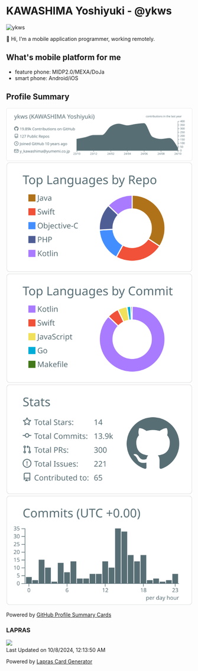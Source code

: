 # KAWASHIMA Yoshiyuki - @ykws

<p align="left"> <img src="https://komarev.com/ghpvc/?username=ykws" alt="ykws" /> </p>

:wave: Hi, I'm a mobile application programmer, working remotely.

## What's mobile platform for me
- feature phone: MIDP2.0/MEXA/DoJa
- smart phone: Android/iOS

## Profile Summary
[![](https://raw.githubusercontent.com/ykws/ykws/master/profile-summary-card-output/default/0-profile-details.svg)](https://github.com/vn7n24fzkq/github-profile-summary-cards)
[![](https://raw.githubusercontent.com/ykws/ykws/master/profile-summary-card-output/default/1-repos-per-language.svg)](https://github.com/vn7n24fzkq/github-profile-summary-cards) [![](https://raw.githubusercontent.com/ykws/ykws/master/profile-summary-card-output/default/2-most-commit-language.svg)](https://github.com/vn7n24fzkq/github-profile-summary-cards)
[![](https://raw.githubusercontent.com/ykws/ykws/master/profile-summary-card-output/default/3-stats.svg)](https://github.com/vn7n24fzkq/github-profile-summary-cards) [![](https://raw.githubusercontent.com/ykws/ykws/master/profile-summary-card-output/default/4-productive-time.svg)](https://github.com/vn7n24fzkq/github-profile-summary-cards)

Powered by [GitHub Profile Summary Cards](https://github.com/vn7n24fzkq/github-profile-summary-cards)

### LAPRAS
<!--START_SECTION:lapras-card-->
<a href="https://lapras.com/public/4CO6I1I" target="_blank" rel="noopener noreferrer"><img src="https://lapras-card-generator.vercel.app/api/svg?e=4.36&b=3.57&i=3.56&b1=%23020E27&b2=%230E5593&i1=%23030E21&i2=%231688BF&l=en" width="400" ></a>  
Last Updated on 10/8/2024, 12:13:50 AM
<!--END_SECTION:lapras-card-->

Powered by [Lapras Card Generator](https://github.com/marketplace/actions/lapras-card-readme)
